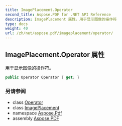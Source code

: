 ```yaml
---
title: ImagePlacement.Operator
second_title: Aspose.PDF for .NET API Reference
description: ImagePlacement 属性。用于显示图像的操作符
type: docs
weight: 40
url: /zh/net/aspose.pdf/imageplacement/operator/
---
```

## ImagePlacement.Operator 属性

用于显示图像的操作符。

```csharp
public Operator Operator { get; }
```

### 另请参阅

* class [Operator](../../operator/)
* class [ImagePlacement](../)
* namespace [Aspose.Pdf](../../../aspose.pdf/)
* assembly [Aspose.PDF](../../../)